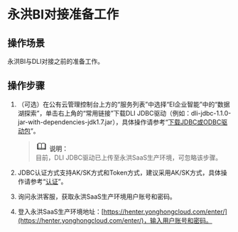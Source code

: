 # 永洪BI对接准备工作<a name="dli_01_0232"></a>

## 操作场景<a name="section26616723151647"></a>

永洪BI与DLI对接之前的准备工作。

## 操作步骤<a name="section5539467151713"></a>

1.  （可选）在公有云管理控制台上方的“服务列表”中选择“EI企业智能”中的“数据湖探索”，单击右上角的“常用链接”下载DLI JDBC驱动（例如：dli-jdbc-1.1.0-jar-with-dependencies-jdk1.7.jar），具体操作请参考“[下载JDBC或ODBC驱动包](下载JDBC或ODBC驱动包.md)”。

    >![](public_sys-resources/icon-note.gif) **说明：**   
    >目前，DLI JDBC驱动已上传至永洪SaaS生产环境，可忽略该步骤。  

2.  JDBC认证方式支持AK/SK方式和Token方式，建议采用AK/SK方式，具体操作请参考“[认证](认证.md)”。
3.  询问永洪客服，获取永洪SaaS生产环境用户账号和密码。
4.  登入永洪SaaS生产环境地址：[https://henter.yonghongcloud.com/enter/](https://henter.yonghongcloud.com/enter/)，输入用户账号和密码。

